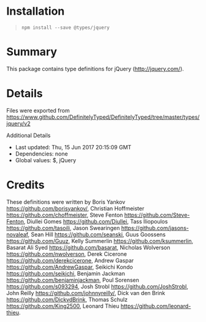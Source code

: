 # Installation
> `npm install --save @types/jquery`

# Summary
This package contains type definitions for jQuery (http://jquery.com/).

# Details
Files were exported from https://www.github.com/DefinitelyTyped/DefinitelyTyped/tree/master/types/jquery/v2

Additional Details
 * Last updated: Thu, 15 Jun 2017 20:15:09 GMT
 * Dependencies: none
 * Global values: $, jQuery

# Credits
These definitions were written by Boris Yankov <https://github.com/borisyankov/>, Christian Hoffmeister <https://github.com/choffmeister>, Steve Fenton <https://github.com/Steve-Fenton>, Diullei Gomes <https://github.com/Diullei>, Tass Iliopoulos <https://github.com/tasoili>, Jason Swearingen <https://github.com/jasons-novaleaf>, Sean Hill <https://github.com/seanski>, Guus Goossens <https://github.com/Guuz>, Kelly Summerlin <https://github.com/ksummerlin>, Basarat Ali Syed <https://github.com/basarat>, Nicholas Wolverson <https://github.com/nwolverson>, Derek Cicerone <https://github.com/derekcicerone>, Andrew Gaspar <https://github.com/AndrewGaspar>, Seikichi Kondo <https://github.com/seikichi>, Benjamin Jackman <https://github.com/benjaminjackman>, Poul Sorensen <https://github.com/s093294>, Josh Strobl <https://github.com/JoshStrobl>, John Reilly <https://github.com/johnnyreilly/>, Dick van den Brink <https://github.com/DickvdBrink>, Thomas Schulz <https://github.com/King2500>, Leonard Thieu <https://github.com/leonard-thieu>.
